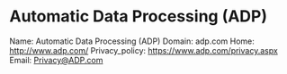 
# Automatic Data Processing (ADP)

Name: Automatic Data Processing (ADP)
Domain: adp.com
Home: http://www.adp.com/
Privacy_policy: https://www.adp.com/privacy.aspx
Email: Privacy@ADP.com

